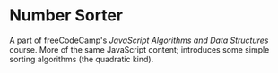 # Number Sorter

A part of freeCodeCamp's *JavaScript Algorithms and Data Structures* course. More of the same JavaScript content; introduces some simple sorting algorithms (the quadratic kind).
